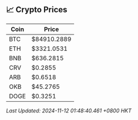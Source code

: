 ## 📈 Crypto Prices

| Coin | Price |
| ---- | ----- |
| BTC | $84910.2889 |
| ETH | $3321.0531 |
| BNB | $636.2815 |
| CRV | $0.2855 |
| ARB | $0.6518 |
| OKB | $45.2765 |
| DOGE | $0.3251 |

_Last Updated: 2024-11-12 01:48:40.461 +0800 HKT_